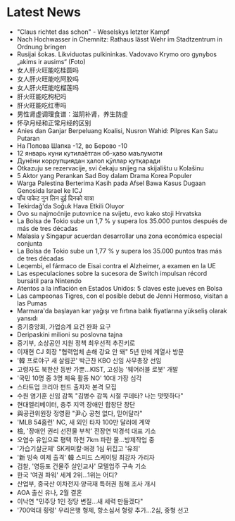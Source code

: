 # Latest News
-  "Claus richtet das schon" - Weselskys letzter Kampf
-  Nach Hochwasser in Chemnitz: Rathaus lässt Wehr im Stadtzentrum in Ordnung bringen
-  Rusijai šokas. Likviduotas pulkininkas. Vadovavo Krymo oro gynybos „akims ir ausims“ (Foto)
-  女人肝火旺能吃桂圆吗
-  女人肝火旺能吃阿胶吗
-  女人肝火旺能吃榴莲吗
-  肝火旺能吃枸杞吗
-  肝火旺能吃红枣吗
-  男性肾虚调理食谱：滋阴补肾，养生防虚
-  怀孕月经和正常月经的区别
-  Anies dan Ganjar Berpeluang Koalisi, Nusron Wahid: Pilpres Kan Satu Putaran
-  На Попова Шапка -12, во Берово -10
-  12 январь куни кутилаётган об-ҳаво маълумоти
-  Дунёни коррупциядан ҳалол қўллар қутқаради
-  Otkazuju se rezervacije, svi čekaju snijeg na skijalištu u Kolašinu
-  5 Aktor yang Perankan Sad Boy dalam Drama Korea Populer
-  Warga Palestina Berterima Kasih pada Afsel Bawa Kasus Dugaan Genosida Israel ke ICJ
-  पाँच पाकेट नुन लिन दुई दिनको यात्रा
-  Tekirdağ'da Soğuk Hava Etkili Oluyor
-  Ovo su najmoćnije putovnice na svijetu, evo kako stoji Hrvatska
-  La Bolsa de Tokio sube un 1,7 % y supera los 35.000 puntos después de más de tres décadas
-  Malasia y Singapur acuerdan desarrollar una zona económica especial conjunta
-  La Bolsa de Tokio sube un 1,77 % y supera los 35.000 puntos tras más de tres décadas
-  Leqembi, el fármaco de Eisai contra el Alzheimer, a examen en la UE
-  Las especulaciones sobre la sucesora de Switch impulsan récord bursátil para Nintendo
-  Atentos a la inflación en Estados Unidos: 5 claves este jueves en Bolsa
-  Las campeonas Tigres, con el posible debut de Jenni Hermoso, visitan a las Pumas
-  Marmara'da başlayan kar yağışı ve fırtına balık fiyatlarına yükseliş olarak yansıdı
-  중기중앙회, 가업승계 요건 완화 요구
-  Deripaskini milioni su poslovna tajna
-  중기부, 소상공인 지원 정책 최우선적 추진키로
-  이재현 CJ 회장 "협력업체 손해 강요 안 돼" 5년 만에 계열사 방문
-  '韓 프로야구 새 살림꾼' 박근찬 KBO 신임 사무총장 선임
-  고령자도 북한산 등반 가뿐…KIST, 고성능 '웨어러블 로봇' 개발
-  '국민 10명 중 3명 체육 활동 NO' 10대 가장 심각
-  스타트업 코리아 펀드 출자자 본격 모집
-  수원 염기훈 신임 감독 "김병수 감독 시절 쿠데타? 나는 떳떳하다"
-  현대엘리베이터, 충주 지역 장애인 합창단 창단
-  與공관위원장 정영환 "尹心 공천 없다, 믿어달라"
-  'MLB 54홈런' NC, 새 외인 타자 100만 달러에 계약
-  檢, '장애인 권리 선전물 부착' 전장연 박경석 대표 기소
-  오염수 유입으로 평택 하천 7km 파란 물…방제작업 중
-  '가습기살균제' SK케미칼·애경 1심 뒤집고 '유죄'
-  '新 빙속 여제 출격' 韓 스피드 스케이팅 최강자 가리자
-  검찰, '영등포 건물주 살인교사' 모텔업주 구속 기소
-  한국 '여권 파워' 세계 2위…1위는 어디?
-  산업부, 중국산 이차전지‧양극재 특허권 침해 조사 개시
-  AOA 출신 유나, 2월 결혼
-  이낙연 "민주당 1인 정당 변질…새 세력 만들겠다"
-  '700억대 횡령' 우리은행 형제, 항소심서 형량 추가…2심, 중형 선고
